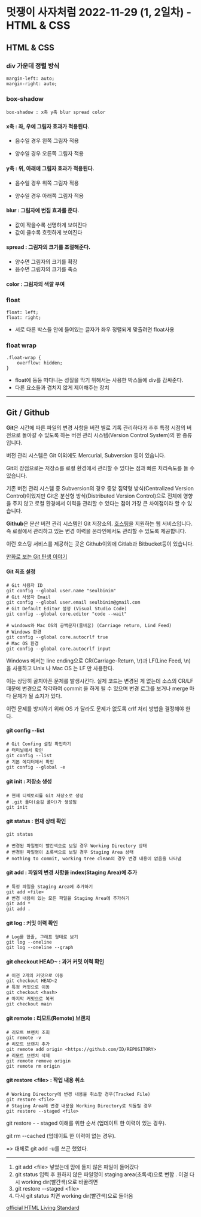 # 멋쟁이 사자처럼 2022-11-29 (1, 2일차) - HTML & CSS



## HTML & CSS

### div 가운데 정렬 방식

```
margin-left: auto;
margin-right: auto; 
```

  

### box-shadow

```
box-shadow : x축 y축 blur spread color
```

#### x축 : 좌, 우에 그림자 효과가 적용된다.

- 음수일 경우 왼쪽 그림자 적용

- 양수일 경우 오른쪽 그림자 적용

#### y축 : 위, 아래에 그림자 효과가 적용된다.

- 음수일 경우 위쪽 그림자 적용

- 양수일 경우 아래쪽 그림자 적용

#### blur : 그림자에 번짐 효과를 준다.

- 값이 작을수록 선명하게 보여진다
- 값이 클수록 흐릿하게 보여진다

#### spread : 그림자의 크기를 조절해준다.

- 양수면 그림자의 크기를 확장
- 음수면 그림자의 크기를 축소

#### color : 그림자의 색깔 부여

  

### float

```
float: left;
float: right;
```

- 서로 다른 박스들 안에 들어있는 글자가 좌우 정렬되게 맞출려면 float사용

  

### float wrap

```
.float-wrap {
	overflow: hidden;
}
```

- float에 둥둥 떠다니는 성질을 막기 위해서는 사용한 박스들에 div를 감싸준다.
- 다른 요소들과 겹치지 않게 제어해주는 장치

  

---

  

## Git / Github

<strong>Git</strong>은 시간에 따른 파일의 변경 사항을 버전 별로 기록 관리하다가 추후 특정 시점의 버전으로 돌아갈 수 있도록 하는 버전 관리 시스템(Version Control System)의 한 종류 입니다.  

버전 관리 시스템은 Git 이외에도 Mercurial, Subversion 등이 있습니다.  

Git의 장점으로는 저장소를 로컬 환경에서 관리할 수 있다는 점과 빠른 처리속도를 들 수 있습니다.  

기존 버전 관리 시스템 중 Subversion의 경우 중앙 집약형 방식(Centralized Version Control)이었지만 Git은 분산형 방식(Distributed Version Control)으로 전체에 영향을 주지 않고 로컬 환경에서 이력을 관리할 수 있다는 점이 가장 큰 차이점이라 할 수 있습니다.  

<strong>Github</strong>은 분산 버전 관리 시스템인 Git 저장소의. <ins>호스팅</ins>을 지원하는 웹 서비스입니다. 즉 로컬에서 관리하고 있는 변경 이력을 온라인에서도 관리할 수 있도록 제공합니다.  

이런 호스팅 서비스를 제공하는 곳은 Github이외에 Gitlab과 Bitbucket등이 있습니다.  

[만화로 보는 Git 탄생 이야기](https://joone.net/2022/10/02/47-git/)

  

#### Git 최초 설정

```
# Git 사용자 ID
git config --global user.name "seulbinim"
# Git 사용자 Email
git config --global user.email seulbinim@gmail.com
# Git Default Editor 설정 (Visual Studio Code)
git config --global core.editor "code --wait"

# windows와 Mac OS의 공백문자(줄바꿈) (Carriage return, Lind Feed)
# Windows 환경
git config --global core.autocrlf true
# Mac OS 환경
git config --global core.autocrlf input
```

 Windows 에서는 line ending으로 CR(Carriage-Return, \r)과 LF(Line Feed, \n)을 사용하고 Unix 나 Mac OS 는 LF 만 사용한다.  

이는 상당히 골치아픈 문제를 발생시킨다. 실제 코드는 변경된 게 없는데 소스의 CR/LF 때문에 변경으로 착각하여 commit 을 하게 될 수 있으며 변경 로그를 보거나 merge 마다 문제가 될 소지가 있다.  

이런 문제를 방지하기 위해 OS 가 달라도 문제가 없도록 crlf 처리 방법을 결정해야 한다.  

  

#### git config --list

```
# Git Confing 설정 확인하기
# 터미널에서 확인
git config --list
# 기본 에디터에서 확인
git config --global -e
```

  

#### git init : 저장소 생성

```
# 현재 디렉토리를 Git 저장소로 생성
# .git 폴더(숨김 폴더)가 생성됨
git init
```

  

#### git status : 현재 상태 확인

```
git status

# 변경된 파일명이 빨간색으로 보일 경우 Working Directory 상태
# 변경된 파일명이 초록색으로 보일 경우 Staging Area 상태
# nothing to commit, working tree clean의 경우 변경 내용이 없음을 나타냄
```

  

#### git add : 파일의 변경 사항을 index(Staging Area)에 추가

```
# 특정 파일을 Staging Area에 추가하기
git add <file>
# 변경 내용이 있는 모든 파일을 Staging Area에 추가하기
git add *
git add .
```

  

#### git log : 커밋 이력 확인

```
# Log를 한줄, 그래프 형태로 보기
git log --oneline
git log --oneline --graph
```

  

#### git checkout HEAD~ : 과거 커밋 이력 확인

```
# 이전 2개의 커밋으로 이동
git checkout HEAD~2
# 특정 커밋으로 이동
git checkout <hash>
# 마지막 커밋으로 복귀
git checkout main
```

  

#### git remote : 리모트(Remote) 브랜치

```
# 리모트 브랜치 조회
git remote -v
# 리모트 브랜치 추가
git remote add origin <https://github.com/ID/REPOSITORY>
# 리모트 브랜치 삭제
git remote remove origin
git remote rm origin
```

  

#### git restore \<file> : 작업 내용 취소

```
# Working Directory에 변경 내용을 취소할 경우(Tracked File) 
git restore <file>
# Staging Area에 변경 내용을 Working Directory로 되돌릴 경우
git restore --staged <file>
```

  

git restore - - staged 이해를 위한 순서 (업데이트 한 이력이 있는 경우). 

git rm --cached (업데이트 한 이력이 없는 경우).  

 => 대체로 git add -u를 쓰곤 했었다.  

------

1. git add \<file> 넣었는데 맘에 들지 않은 파일이 들어갔다
2. git status 입력 후 원하지 않은 파일명이 staging area(초록색)으로 변함 . 이걸 다시 working dir(빨간색)으로 바꿀려면
3. git restore --staged \<file>
4. 다시 git status 치면 working dir(빨간색)으로 돌아옴





[official HTML Living Standard](https://html.spec.whatwg.org/multipage/text-level-semantics.html#the-a-element)